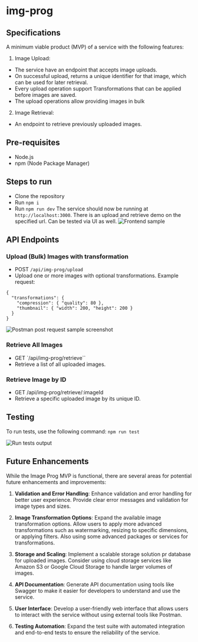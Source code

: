 # img-prog
## Specifications
A minimum viable product (MVP) of a service with the following features:
1. Image Upload:
  * The service have an endpoint that accepts image uploads.
  * On successful upload, returns a unique identifier for that image, which can be used for later retrieval.
  * Every upload operation support Transformations that can be applied before images are saved.
  * The upload operations allow providing images in bulk
2. Image Retrieval:
  * An endpoint to retrieve previously uploaded images.

## Pre-requisites
- Node.js 
- npm (Node Package Manager)

## Steps to run
- Clone the repository
- Run `npm i`
- Run `npm run dev`
The service should now be running at `http://localhost:3000`. There is an upload and retrieve demo on the specified url. Can be tested via UI as well.
![Frontend sample](image.png)

## API Endpoints
### Upload (Bulk) Images with transformation
- POST `/api/img-prog/upload`
- Upload one or more images with optional transformations. Example request:
```
{
  "transformations": {
    "compression": { "quality": 80 },
    "thumbnail": { "width": 200, "height": 200 }
  }
}

```
![Postman post request sample screenshot](image-1.png)

### Retrieve All Images
- GET `/api/img-prog/retrieve``
- Retrieve a list of all uploaded images.

### Retrieve Image by ID
- GET /api/img-prog/retrieve/:imageId
- Retrieve a specific uploaded image by its unique ID.

## Testing
To run tests, use the following command:
`npm run test`

![Run tests output](image-2.png)
## Future Enhancements

While the Image Prog MVP is functional, there are several areas for potential future enhancements and improvements:

1. **Validation and Error Handling**: Enhance validation and error handling for better user experience. Provide clear error messages and validation for image types and sizes.

2. **Image Transformation Options**: Expand the available image transformation options. Allow users to apply more advanced transformations such as watermarking, resizing to specific dimensions, or applying filters. Also using some advanced packages or services for transformations.

3. **Storage and Scaling**: Implement a scalable storage solution pr database for uploaded images. Consider using cloud storage services like Amazon S3 or Google Cloud Storage to handle larger volumes of images.

4. **API Documentation**: Generate API documentation using tools like Swagger to make it easier for developers to understand and use the service.

5. **User Interface**: Develop a user-friendly web interface that allows users to interact with the service without using external tools like Postman.

6. **Testing Automation**: Expand the test suite with automated integration and end-to-end tests to ensure the reliability of the service.